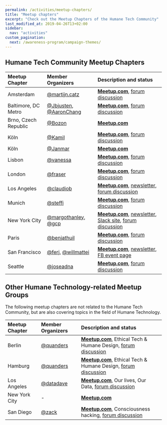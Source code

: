 ```yaml
---
permalink: /activities/meetup-chapters/
title: "Meetup chapters"
excerpt: "Check out the Meetup Chapters of the Humane Tech Community"
last_modified_at: 2019-04-26T13+02:00
sidebar:
  nav: "activities"
custom_pagination:
  next: /awareness-program/campaign-themes/
---
```


## Humane Tech Community Meetup Chapters

| Meetup Chapter | Member Organizers | Description and status |
| :--- | :--- | :--- |
| Amsterdam | [@martijn.catz](https://community.humanetech.com/u/martijn.catz/summary) |  [**Meetup.com**](https://www.meetup.com/HumaneTech-AMS/), [forum discussion](https://community.humanetech.com/t/amsterdam-chapter-meetups/1100) |
| Baltimore, DC Metro | [@Jbjusten](https://community.humanetech.com/u/Jbjusten/summary), [@AaronChang](https://community.humanetech.com/u/AaronChang/summary) | [**Meetup.com**](https://www.meetup.com/Montgomery-County-Humane-Technology-Meetup/), [forum discussion](https://community.humanetech.com/t/baltimore-dc-metro-meetups/522/13) |
| Brno, Czech Republic | [@Bozon](https://community.humanetech.com/u/bozon/summary) | [**Meetup.com**](https://www.meetup.com/Humane-Tech-Brno/) |
| Köln | [@Kamil](https://community.humanetech.com/u/Kamil/summary) | [**Meetup.com**](https://www.meetup.com/Humane-Tech-Rheinland/), [forum discussion](https://community.humanetech.com/t/rhineland-germany-cologne-dusseldorf-bonn-aachen-chapter/1067) | 
| Köln | [@Janmar](https://community.humanetech.com/u/Janmar/summary) | [**Meetup.com**](https://www.meetup.com/humane-tech-nrw/) |
| Lisbon | [@vanessa](https://community.humanetech.com/u/vanessa/summary) | [**Meetup.com**](https://www.meetup.com/Humane-Tech-Lisbon/), [forum discussion](https://community.humanetech.com/t/lisbon-chapter-meetups/1085) | 
| London | [@fraser](https://community.humanetech.com/u/fraser/summary)  | [**Meetup.com**](https://www.meetup.com/Humane-Tech-London/), [forum discussion](https://community.humanetech.com/t/london-chapter/1531) |
| Los Angeles | [@claudiob](https://community.humanetech.com/u/claudiob/summary)  | [**Meetup.com**](https://www.meetup.com/humanetech/), [newsletter](http://humanetechla.com/), [forum discussion](https://community.humanetech.com/t/los-angeles-chapter-meetings/268) |
| Munich | [@steffi](https://community.humanetech.com/u/steffi/summary) | [**Meetup.com**](https://www.meetup.com/Humane-Tech-Munich/), [forum discussion](https://community.humanetech.com/t/munich-chapter-meetings/314) |
| New York City | [@margothanley](https://community.humanetech.com/u/margothanley/summary), [@gcp](https://community.humanetech.com/u/gcp/summary) | [**Meetup.com**](https://www.meetup.com/HumaneTechNYC/), [newsletter](https://tinyletter.com/HumaneTechNYC), [Slack site](https://join.slack.com/t/humanetechnyc/), [forum discussion](https://community.humanetech.com/t/nyc-chapter-meetings/267) |
| Paris | [@benjathuil](https://community.humanetech.com/u/benjathuil/summary) | [**Meetup.com**](https://www.meetup.com/Time-Well-Spent-France/), [forum discussion](https://community.humanetech.com/t/france-chapter-meetups/525) |
| San Francisco | [@ferj](https://community.humanetech.com/u/ferj/summary), [@willmattei](https://community.humanetech.com/u/willmattei/summary) | [**Meetup.com**](https://www.meetup.com/Humane-Tech-SF/), [newsletter](http://www.humanetechsf.com/), [FB event page](https://www.facebook.com/events/311234492803190) |
| Seattle | [@joseadna](https://community.humanetech.com/u/joseadna/summary) | [**Meetup.com**](https://www.meetup.com/Humane-Tech-Seattle-Puget-Sound/), [forum discussion](https://community.humanetech.com/t/seattle-chapter-meetups/872) | 


## Other Humane Technology-related Meetup Groups

The following meetup chapters are not related to the Humane Tech Community, but are also covering topics in the field of Humane Technology.

| Meetup Chapter | Member Organizers | Description and status |
| :--- | :--- | :--- |
| Berlin | [@quanders](https://community.humanetech.com/u/quanders/summary) | [**Meetup.com**](https://www.meetup.com/Ethical-Technology/), Ethical Tech & Humane Design, [forum discussion](https://community.humanetech.com/t/germany-chapter-meetups/594) |
| Hamburg | [@quanders](https://community.humanetech.com/u/quanders/summary) | [**Meetup.com**](https://www.meetup.com/Humane-Technology-Hamburg/), Ethical Tech & Humane Design, [forum discussion](https://community.humanetech.com/t/germany-chapter-meetups/594/6) | 
| Los Angeles | [@datadave](https://community.humanetech.com/u/datadave/summary) | [**Meetup.com**](https://www.meetup.com/our-lives-our-data-la/), Our lives, Our Data, [forum discussion](https://community.humanetech.com/t/los-angeles-chapter-meetings/268/2) |
| New York City | - | [**Meetup.com**](https://www.meetup.com/Human-Tech-Meetup/) |
| San Diego | [@zack](https://community.humanetech.com/u/zack/summary) | [**Meetup.com**](https://www.meetup.com/San-Diego-CONSCIOUSNESS-HACKING-Meetup/), Consciousness hacking, [forum discussion](https://community.humanetech.com/t/san-diego-meetup-for-humane-technologists/2228) |  
